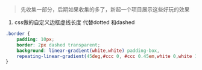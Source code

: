 > 先收集一部分，后期如果收集的多了，新起一个项目展示这些好玩的效果

1. css做的自定义边框虚线长度 代替dotted 和dashed
```css
.border {
    padding: 10px;
    border: 2px dashed transparent;
    background: linear-gradient(white,white) padding-box,
    repeating-linear-gradient(45deg,#ccc 0, #ccc 0.45em,white 0,white 1em);
}
```
    
